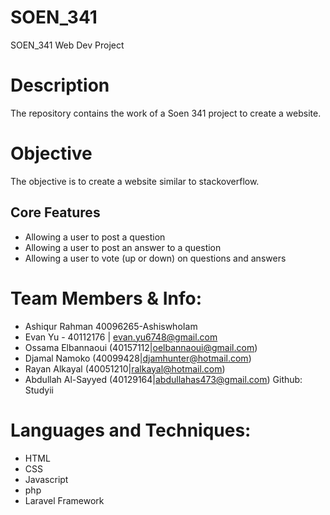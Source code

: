 # SOEN_341
SOEN_341 Web Dev Project


# Description
The repository contains the work of a Soen 341 project to create a website.

# Objective
The objective is to create a website similar to stackoverflow.

## Core Features
* Allowing a user to post a question
* Allowing a user to post an answer to a question
* Allowing a user to vote (up or down) on questions and answers


# Team Members & Info:

* Ashiqur Rahman 40096265-AshiswhoIam
* Evan Yu - 40112176 | evan.yu6748@gmail.com
* Ossama Elbannaoui (40157112|oelbannaoui@gmail.com)
* Djamal Namoko (40099428|djamhunter@hotmail.com)
* Rayan Alkayal (40051210|ralkayal@hotmail.com)
* Abdullah Al-Sayyed (40129164|abdullahas473@gmail.com) Github: Studyii


# Languages and Techniques:

* HTML
* CSS
* Javascript
* php
* Laravel Framework
